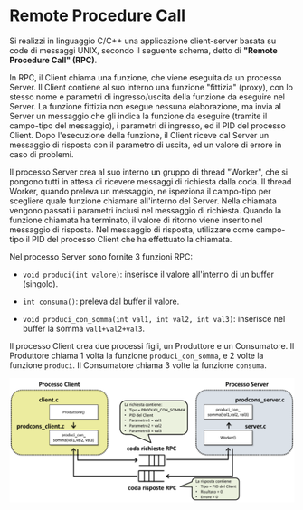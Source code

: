 # Remote Procedure Call

Si realizzi in linguaggio C/C++ una applicazione client-server basata su
code di messaggi UNIX, secondo il seguente schema, detto di **"Remote
Procedure Call" (RPC)**.

In RPC, il Client chiama una funzione, che viene eseguita da un processo
Server. Il Client contiene al suo interno una funzione "fittizia"
(proxy), con lo stesso nome e parametri di ingresso/uscita della
funzione da eseguire nel Server. La funzione fittizia non esegue nessuna
elaborazione, ma invia al Server un messaggio che gli indica la funzione
da eseguire (tramite il campo-tipo del messaggio), i parametri di
ingresso, ed il PID del processo Client. Dopo l'esecuzione della
funzione, il Client riceve dal Server un messaggio di risposta con il
parametro di uscita, ed un valore di errore in caso di problemi.

Il processo Server crea al suo interno un gruppo di thread "Worker", che
si pongono tutti in attesa di ricevere messaggi di richiesta dalla coda.
Il thread Worker, quando preleva un messaggio, ne ispeziona il
campo-tipo per scegliere quale funzione chiamare all'interno del Server.
Nella chiamata vengono passati i parametri inclusi nel messaggio di
richiesta. Quando la funzione chiamata ha terminato, il valore di
ritorno viene inserito nel messaggio di risposta. Nel messaggio di
risposta, utilizzare come campo-tipo il PID del processo Client che ha
effettuato la chiamata.

Nel processo Server sono fornite 3 funzioni RPC:

-   `void produci(int valore)`: inserisce il valore all'interno di un
    buffer (singolo).

-   `int consuma()`: preleva dal buffer il valore.

-   `void produci_con_somma(int val1, int val2, int val3)`: inserisce
    nel buffer la somma `val1+val2+val3`.

Il processo Client crea due processi figli, un Produttore e un
Consumatore. Il Produttore chiama 1 volta la funzione
`produci_con_somma`, e 2 volte la funzione `produci`. Il Consumatore
chiama 3 volte la funzione `consuma`.

![image](/images/ambiente_locale/server_multithread/remote-procedure-call.png)
